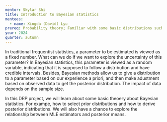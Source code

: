 ```yaml
---
mentor: Skylar Shi
title: Introduction to Bayesian statistics
mentees:
  - name: Xingda (David) Lyu
prereq: Probability theory; Familiar with some basic distributions such as Normal, Gamma, Poisson, Binomial.
year: 2024
quarter: autumn
---
```


In traditional frequentist statistics, a parameter to be estimated is viewed as a fixed number. What can we do if we want to explore the uncertainty of this parameter? In Bayesian statistics, this parameter is viewed as a random variable, indicating that it is supposed to follow a distribution and have credible intervals. Besides, Bayesian methods allow us to give a distribution to a parameter based on our experience a priori, and then make adustment based on observed data to get the posterior distribution. The impact of data depends on the sample size.

In this DRP project, we will learn about some basic theoery about Bayesian statistics. For exampe, how to select prior distributions and how to derive posterior distributions. We will also have a chance to explore the relationship between MLE estimators and posterior means.